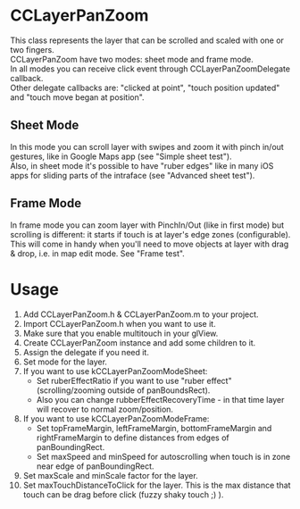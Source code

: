 CCLayerPanZoom
=============

This class represents the layer that can be scrolled and scaled with one or two fingers.   
CCLayerPanZoom have two modes: sheet mode and frame mode.  
In all modes you can receive click event through CCLayerPanZoomDelegate callback.  
Other delegate callbacks are: "clicked at point", "touch position updated" and "touch move began at position".  

Sheet Mode
--------------

In this mode you can scroll layer with swipes and zoom it with pinch in/out gestures, like in Google Maps app (see "Simple sheet test").  
Also, in sheet mode it's possible to have "ruber edges" like in many iOS apps for sliding parts of the intraface (see "Advanced sheet test").  


Frame Mode
--------------

In frame mode you can zoom layer with PinchIn/Out (like in first mode) but scrolling is different: it starts if touch is at layer's edge zones (configurable).   
This will come in handy when you'll need to move objects at layer with drag & drop, i.e. in map edit mode.
See "Frame test".  


Usage
=============

1. Add CCLayerPanZoom.h & CCLayerPanZoom.m to your project.
2. Import CCLayerPanZoom.h when you want to use it.
3. Make sure that you enable multitouch in your glView.
4. Create CCLayerPanZoom instance and add some children to it.
5. Assign the delegate if you need it.
6. Set mode for the layer.
7. If you want to use kCCLayerPanZoomModeSheet:
   * Set ruberEffectRatio if you want to use "ruber effect" (scrolling/zooming outside of panBoundsRect).
   * Also you can change rubberEffectRecoveryTime - in that time layer will recover to normal zoom/position.
8. If you want to use kCCLayerPanZoomModeFrame:
   * Set topFrameMargin, leftFrameMargin, bottomFrameMargin and rightFrameMargin to define distances from edges of panBoundingRect.
   * Set maxSpeed and minSpeed for autoscrolling when touch is in zone near edge of panBoundingRect.
9. Set maxScale and minScale factor for the layer.
10. Set maxTouchDistanceToClick for the layer. This is the max distance that touch can be drag before click (fuzzy shaky touch ;) ).





